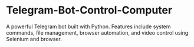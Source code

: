# Telegram-Bot-Control-Computer
A powerful Telegram bot built with Python. Features include system commands, file management, browser automation, and video control using Selenium and browser.
